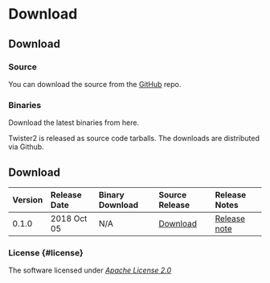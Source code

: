 # Download

## Download

### Source

You can download the source from the [GitHub](https://github.com/DSC-SPIDAL/twister2) repo.

### Binaries

Download the latest binaries from here.

Twister2 is released as source code tarballs. The downloads are distributed via Github.

## Download

| Version | Release Date | Binary Download | Source Release | Release Notes |
| :--- | :--- | :--- | :--- | :--- |
| 0.1.0 | 2018 Oct 05 | N/A | [Download](https://github.com/DSC-SPIDAL/twister2/releases) | [Release note](release/twister2_release_0_1_0.md) |

### License {#license}

The software licensed under [_Apache License 2.0_](https://www.apache.org/licenses/LICENSE-2.0)

